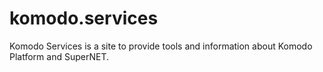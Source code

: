 # komodo.services

Komodo Services is a site to provide tools and information about Komodo Platform and SuperNET. 
